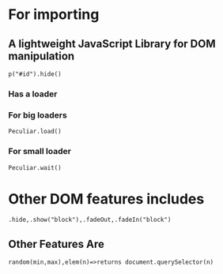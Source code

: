 # For importing
<code><script src="https://peculiar-codes.github.io/peculiar.github.io/peculiar.js"></script></code>
## A lightweight JavaScript Library for DOM manipulation
<code>p("#id").hide()</code>
### Has a loader
<h3>For big loaders</h3>
<code>Peculiar.load()</code> 
<h3>For small loader</h3>
<code>Peculiar.wait()</code>
<h1>Other DOM features includes</h1>
<code>.hide,.show("block"),.fadeOut,.fadeIn("block")</code>
<h2>Other Features Are</h2>
<code>random(min,max),elem(n)=>returns document.querySelector(n)</code>
